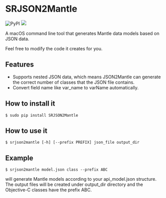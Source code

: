 # SRJSON2Mantle

![PyPI](https://img.shields.io/pypi/v/SRJSON2Mantle.svg)
![](https://img.shields.io/badge/language-python-orange.svg)

A macOS command line tool that generates Mantle data models based on JSON data.

Feel free to modify the code it creates for you.

## Features

- Supports nested JSON data, which means JSON2Mantle can generate the correct number of classes that the JSON file contains.
- Convert field name like var_name to varName automatically.

## How to install it
```
$ sudo pip install SRJSON2Mantle
```

## How to use it
```
$ srjson2mantle [-h] [--prefix PREFIX] json_file output_dir
```

## Example
```
$ srjson2mantle model.json class --prefix ABC
```

will generate Mantle models according to your api_model.json structure. The output files will be created under output_dir directory and the Objective-C classes have the prefix ABC.
